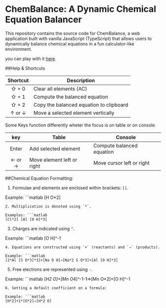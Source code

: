 # ChemBalance: A Dynamic Chemical Equation Balancer

This repository contains the source code for ChemBalance, a web application built with vanilla JavaScript (TypeScript) that allows users to dynamically balance chemical equations in a fun calculator-like environment.


you can play with it [here](https://chembalance.pages.dev).

##Help & Shortcuts

|Shortcut	|Description				 |
|:-------------:|----------------------------------------|
|⇧ + 0		|Clear all elements (AC)		 |
|⇧ + 1		|Compute the balanced equation		 |
|⇧ + 2		|Copy the balanced equation to clipboard |
|↑ or ↓		|Move a selected element vertically	 |


Some Keys function differently wheter the focus is on table or on console.

|key		|Table			    |Console				|
|:-------------:|---------------------------|-----------------------------------|
|Enter		|Add selected element	    |Compute balanced equation	 	|
|← or →		|Move element left or right |Move cursor left or right		|


##Chemical Equation Formatting:

1. Formulae and elements are enclosed within brackets: `[]`.

Example: ```matlab
[H O*2]
```
2. Multiplication is denoted using `*`.

Examples: ```matlab
[Cl*2] [Al [O H]*3]
```
3. Charges are indicated using `^`.

Example: ```matlab
[O H]^-1
```
4. Equations are constructed using `+` (reactants) and `⇒` (products).

Example: ```matlab
[2*Al [S O*3]*3]+[Na O H]⇒[Na*2 S O*3]+[Al [O H]*3]
```
5. Free electrons are represented using `-`.

Example: ```matlab
[H*2 O]+[Mn O*4]^-1-1⇒[Mn O*2]+[O H]^-1
```
6. Setting a default coefficient on a formula:

Example: ```matlab
[H*2]+1*[O*2]⇒[H*2 O]
```